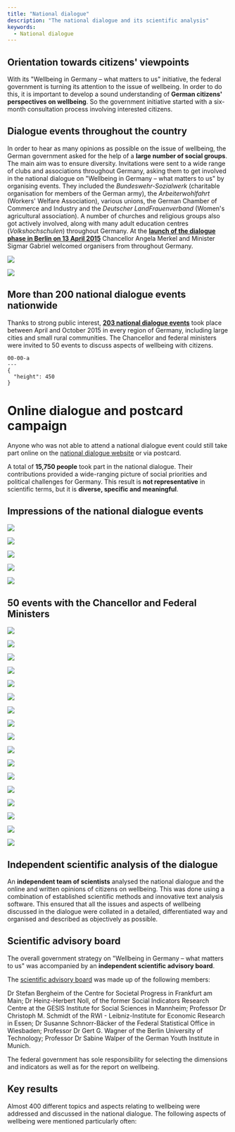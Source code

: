 ```yaml
---
title: "National dialogue"
description: "The national dialogue and its scientific analysis"
keywords:
  - National dialogue
---
```


## Orientation towards citizens' viewpoints

With its "Wellbeing in Germany – what matters to us" initiative, the federal government is turning its attention to the issue of wellbeing. In order to do this, it is important to develop a sound understanding of **German citizens' perspectives on wellbeing**. So the government initiative started with a six-month consultation process involving interested citizens.


## Dialogue events throughout the country

In order to hear as many opinions as possible on the issue of wellbeing, the German government asked for the help of a **large number of social groups**. The main aim was to ensure diversity. Invitations were sent to a wide range of clubs and associations throughout Germany, asking them to get involved in the national dialogue on "Wellbeing in Germany – what matters to us" by organising events. They included the *Bundeswehr-Sozialwerk* (charitable organisation for members of the German army), the *Arbeiterwohlfahrt* (Workers' Welfare Association), various unions, the German Chamber of Commerce and Industry and the *Deutscher LandFrauenverband* (Women's agricultural association). A number of churches and religious groups also got actively involved, along with many adult education centres (*Volkshochschulen*) throughout Germany. At the [**launch of the dialogue phase in Berlin on 13 April 2015**](https://www.bundesregierung.de/Content/DE/AudioVideo/2015/Video/Buergerdialog/2015-04-13-buergerdialog-auftakt/2015-04-13-buergerdialog-auftakt.html) Chancellor Angela Merkel and Minister Sigmar Gabriel welcomed organisers from throughout Germany. 


<!-- Quote text='I look forward to speaking with people about what wellbeing means to them. The things that are important to people must inform our policies.' source='Chancellor Angela Merkel at the launch event' -->

<!-- Quote text='Whether it is good work, health, family, friends or social cohesion: we want people to talk about what really matters. We want this to be at the heart of our policymaking.' source='Minister for Economic Affairs and Energy Sigmar Gabriel at the launch event' -->



<!-- Mosaic start -->

<!-- MosaicGrid start -->

<!-- MosaicColumnLeft start -->

![ ](X2/opening-event/photo-a_launch-event.jpg "National dialogue launch event")

<!-- MosaicColumnLeft end -->

<!-- MosaicColumnRight start -->

![ ](X2/opening-event/photo-b_launch-event.jpg "Chancellor Merkel and Sigmar Gabriel, Minister for Economic Affairs and Energy")

<!-- MosaicColumnRight end -->

<!-- MosaicGrid end -->

<!-- Mosaic end -->

## More than 200 national dialogue events nationwide

Thanks to strong public interest, [**203 national dialogue events**](https://www.gut-leben-in-deutschland.de/SiteGlobals/PL/26373870) took place between April and October 2015 in every region of Germany, including large cities and small rural communities. The Chancellor and federal ministers were invited to 50 events to discuss aspects of wellbeing with citizens.


```chart
00-00-a
---
{
  "height": 450
}
```

# Online dialogue and postcard campaign

Anyone who was not able to attend a national dialogue event could still take part online on the [national dialogue website](https://www.gut-leben-in-deutschland.de/SiteGlobals/PL/28928699) or via postcard.

A total of **15,750 people** took part in the national dialogue. Their contributions provided a wide-ranging picture of social priorities and political challenges for Germany. This result is **not representative** in scientific terms, but it is **diverse, specific and meaningful**.

## Impressions of the national dialogue events

<!-- Mosaic start -->

<!-- MosaicGrid start -->

<!-- MosaicColumnLeft start -->

![ ](X2/impressions/photo-02_Veranstaltungen.jpg " ")

<!-- MosaicColumnLeft end -->

<!-- MosaicColumnRight start -->

![ ](X2/impressions/photo-03_Veranstaltungen.jpg " ")

<!-- MosaicColumnRight end -->

<!-- MosaicGrid end -->

<!-- MosaicGrid start -->

<!-- MosaicColumnLeft start -->

![ ](X2/impressions/photo-04_Veranstaltungen.jpg " ")

<!-- MosaicColumnLeft end -->

<!-- MosaicColumnRight start -->

![ ](X2/impressions/photo-01_Veranstaltungen.jpg " ")

<!-- MosaicColumnRight end -->

<!-- MosaicGrid end -->

![ ](X2/impressions/photo-05_Veranstaltungen.jpg " ")

<!-- Mosaic end -->


## 50 events with the Chancellor and Federal Ministers

<!-- Mosaic start -->

![ ](X2/ministers/photo-Bundeskanzlerin.jpg "Chancellor Merkel in Berlin")

<!-- MosaicGrid start -->

<!-- MosaicColumnLeft start -->

![ ](X2/ministers/photo-Schaeuble.jpg "Federal Minister of Finance Wolfgang Schäuble in Berlin")

<!-- MosaicColumnLeft end -->

<!-- MosaicColumnRight start -->

![ ](X2/ministers/photo-Dobrindt.jpg "Federal Minister for Transport and Digital Infrastructure Alexander Dobrindt in Potsdam")

<!-- MosaicColumnRight end -->

<!-- MosaicGrid end -->

![ ](X2/ministers/photo-Gabriel.jpg "Federal Minister for Economic Affairs and Energy Sigmar Gabriel in Magdeburg")

<!-- MosaicGrid start -->

<!-- MosaicColumnLeft start -->

![ ](X2/ministers/photo-von-der-Leyen.jpg "Federal Minister of Defence Ursula von der Leyen in Lüneburg")

<!-- MosaicColumnLeft end -->

<!-- MosaicColumnRight start -->

![ ](X2/ministers/photo-Steinmeier.jpg "Federal Foreign Minister Frank-Walter Steinmeier in Berlin")

<!-- MosaicColumnRight end -->

<!-- MosaicGrid end -->

<!-- MosaicGrid start -->

<!-- MosaicColumnLeft start -->

![ ](X2/ministers/photo-de-Maiziere.jpg "Federal Minister of the Interior Thomas de Maizière in Bonn")

<!-- MosaicColumnLeft end -->

<!-- MosaicColumnRight start -->

![ ](X2/ministers/photo-Nahles.jpg "Federal Minister of Labour and Social Affairs Andrea Nahles in Essen")

<!-- MosaicColumnRight end -->

<!-- MosaicGrid end -->

<!-- MosaicGrid start -->

<!-- MosaicColumnLeft start -->

![ ](X2/ministers/photo-Hendricks.jpg "Federal Minister for the Environment, Nature Conservation, Building and Nuclear Safety Barbara Hendricks in Koblenz")

<!-- MosaicColumnLeft end -->

<!-- MosaicColumnRight start -->

![ ](X2/ministers/photo-Mueller.jpg "Federal Minister of Economic Cooperation and Development Gerd Müller in Fredersdorf")

<!-- MosaicColumnRight end -->

<!-- MosaicGrid end -->

<!-- MosaicGrid start -->

<!-- MosaicColumnLeft start -->

![ ](X2/ministers/photo-Maas.jpg "Federal Minister of Justice and Consumer Protection Heiko Maas in Bonn")

<!-- MosaicColumnLeft end -->

<!-- MosaicColumnRight start -->

![ ](X2/ministers/photo-Wanka.jpg "Federal Minister for Education and Research Johanna Wanka in Berlin")

<!-- MosaicColumnRight end -->

<!-- MosaicGrid end -->

<!-- MosaicGrid start -->

<!-- MosaicColumnLeft start -->

![ ](X2/ministers/photo-Schwesig.jpg "Federal Minister of Family Affairs, Senior Citizens, Women and Youth Manuela Schwesig in Ludwigshafen")

<!-- MosaicColumnLeft end -->

<!-- MosaicColumnRight start -->

![ ](X2/ministers/photo-Groehe.jpg "Minister of Health Hermann Gröhe in Krefeld")

<!-- MosaicColumnRight end -->

<!-- MosaicGrid end -->

<!-- MosaicGrid start -->

<!-- MosaicColumnLeft start -->

![ ](X2/ministers/photo-Schmidt.jpg "Minister of Food and Agriculture Christian Schmidt in Kläden")

<!-- MosaicColumnLeft end -->

<!-- MosaicColumnRight start -->

![ ](X2/ministers/photo-Ozoguz.jpg "Government Commissioner for Migration, Refugees and Integration Aydan Özoğuz in Hamburg")

<!-- MosaicColumnRight end -->

<!-- MosaicGrid end -->

<!-- MosaicGrid start -->

<!-- MosaicColumnLeft start -->

![ ](X2/ministers/photo-Gruetters.jpg "Government Commissioner for Culture and the Media Monika Grütters in Halle")

<!-- MosaicColumnLeft end -->

<!-- MosaicGrid end -->

<!-- Mosaic end -->

## Independent scientific analysis of the dialogue

An **independent team of scientists** analysed the national dialogue and the online and written opinions of citizens on wellbeing. This was done using a combination of established scientific methods and innovative text analysis software. This ensured that all the issues and aspects of wellbeing discussed in the dialogue were collated in a detailed, differentiated way and organised and described as objectively as possible.

## Scientific advisory board

The overall government strategy on "Wellbeing in Germany – what matters to us" was accompanied by an **independent scientific advisory board**.

The [scientific advisory board](https://www.gut-leben-in-deutschland.de/SiteGlobals/PL/27938301) was made up of the following members:

Dr Stefan Bergheim of the Centre for Societal Progress in Frankfurt am Main;
Dr Heinz-Herbert Noll, of the former Social Indicators Research Centre at the GESIS Institute for Social Sciences in Mannheim;
Professor Dr Christoph M. Schmidt of the RWI - Leibniz-Institute for Economic Research in Essen;
Dr Susanne Schnorr-Bäcker of the Federal Statistical Office in Wiesbaden;
Professor Dr Gert G. Wagner of the Berlin University of Technology;
Professor Dr Sabine Walper of the German Youth Institute in Munich.

The federal government has sole responsibility for selecting the dimensions and indicators as well as for the report on wellbeing.

## Key results

Almost 400 different topics and aspects relating to wellbeing were addressed and discussed in the national dialogue. The following aspects of wellbeing were mentioned particularly often:


<!--WordCloud-->
